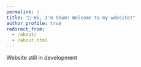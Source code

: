 ```yaml
---
permalink: /
title: "👋 Hi, I'm Sham! Welcome to my website!"
author_profile: true
redirect_from: 
  - /about/
  - /about.html
---
```


Website still in development